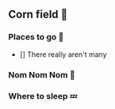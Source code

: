 ## Corn field :corn:

### Places to go :dancer:
- [] There really aren't many

### Nom Nom Nom :hamburger:

### Where to sleep :zzz:
